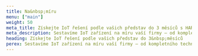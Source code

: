 ```yaml
---
title: Na&nbsp;míru
menu: ["main"]
weight: 50
meta_title: Získejte IoT řešení podle vašich představ do 3 měsíců s HARDWARIO
meta_description: Sestavíme IoT zařízení na míru vaší firmy – od kompletního technického řešení až po design krabičky s vaším logem.
heading: Získejte IoT řešení podle vašich představ do 3&nbsp;měsíců
perex: Sestavíme IoT zařízení na míru vaší firmy – od kompletního technického řešení až po design krabičky s vaším logem.
---
```


